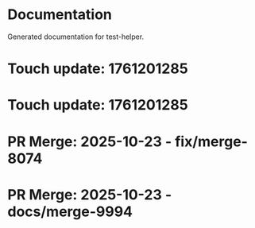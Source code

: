# Documentation

Generated documentation for test-helper.

# Touch update: 1761201285

# Touch update: 1761201285

# PR Merge: 2025-10-23 - fix/merge-8074

# PR Merge: 2025-10-23 - docs/merge-9994
